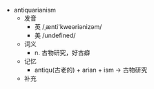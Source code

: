 - antiquarianism
  - 发音
    - 英 /ˌænti'kweəriənizəm/
    - 美 /undefined/
  - 词义
    - n. 古物研究，好古癖
  - 记忆
    - antiqu(古老的) + arian + ism → 古物研究
  - 补充